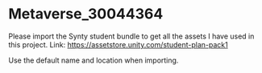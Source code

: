 # Metaverse_30044364

Please import the Synty student bundle to get all the assets I have used in this project.
Link: https://assetstore.unity.com/student-plan-pack1

Use the default name and location when importing.
